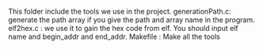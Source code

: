 This folder include the tools we use in the project.
generationPath.c: generate the path array if you give the path and array name in the program.
elf2hex.c : we use it to gain the hex code from elf. You should input elf name and begin_addr and end_addr.
Makefile  : Make all the tools
